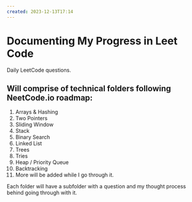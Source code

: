```yaml
---
created: 2023-12-13T17:14
---
```

# Documenting My Progress in Leet Code

Daily LeetCode questions.

## Will comprise of technical folders following NeetCode.io roadmap:

1. Arrays & Hashing
2. Two Pointers
3. Sliding Window
4. Stack
5. Binary Search
6. Linked List
7. Trees
8. Tries
9. Heap / Priority Queue
10. Backtracking
11. More will be added while I go through it.

Each folder will have a subfolder with a question and my thought process 
behind going through with it.
